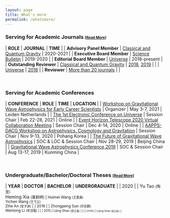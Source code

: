 ```yaml
---
layout: page
title: What's more
permalink: /whatsmore/
---
```


<style>
table {
  font-family: arial, sans-serif;
  border-collapse: collapse;
  width: 100%;
}

td, th {
  border: 1px solid #dddddd;
  text-align: left;
  padding: 8px;
}

tr:nth-child(odd) {
  background-color: #dddddd;
}
</style>

### Serving for Academic Journals <small><small>[[Read More](/docs/journal)]</small></small>

| **ROLE** | **JOURNAL** | **TIME** |
| **Advisory Panel Member** | [Classical and Quantum Gravity](https://iopscience.iop.org/journal/0264-9381/page/Advisory%20Panel) | 2020-2021 |
| **Executive Board Member** | [Science Bulletin](https://www.journals.elsevier.com/science-bulletin) | 2019-2020 |
| **Editorial Board Member** | [Universe](http://www.mdpi.com/journal/universe) | 2018-present |
| **Outstanding Reviewer** | [Classical and Quantum Gravity](http://iopscience.iop.org/journal/0264-9381) | [2018](/docs/CQG2018.pdf), [2019](/docs/CQG2019.pdf) |
| | [Universe](http://www.mdpi.com/journal/universe) | [2018](/docs/Universe2018.pdf) |
| **Reviewer** | [More than 20 journals](/docs/journal) | |

<br>

### Serving for Academic Conferences

| **CONFERENCE** | **ROLE** | **TIME** | **LOCATION** |
| [Workshop on Gravitational Wave Astrophysics for Early Career Scientists](https://www.lorentzcenter.nl/workshop-on-gravitational-wave-astrophysics-for-early-career-scientists.html) | Organizer | May 3-7, 2021 | Leiden Netherlands |
| [The 1st Electronic Conference on Universe](https://sciforum.net/conference/ECU2021) | Session Chair | Feb 22-28, 2021 | Online |
| [Event Horizon Telescope 2020 Virtual Collaboration Meeting](https://eventhorizontelescope.teamwork.com/#/notebooks/202519) | Session Chair | Dec 4-14, 2020 | Online |
| [AAPPS-DACG Workshop on Astrophysics, Cosmology and Gravitation](http://www.apctp.org/plan.php/AAPPS-dacg-Workshop) | Session Chair | Nov 9-13, 2020 | Pohang Korea |
| [The Future of Gravitational Wave Astrophysics](http://kiaa.pku.edu.cn/astroforum19/) | SOC & LOC & Session Chair | Nov 28-29, 2019 | Beijing China |
| [Gravitational Wave Astrophysics Conference 2019](http://3rd-gw-astro.csp.escience.cn/dct/page/65559) | SOC & Session Chair | Aug 13-17, 2019 | Kunming China |

<br>

### Undergraduate/Bachelor/Doctoral Theses <small><small>[[Read More](/docs/theses)]</small></small>

| **YEAR** | **DOCTOR** | **BACHELOR** | **UNDERGRADUATE** |
| 2020 | | Yu Tao <small>(陶昱)</small><br>Heming Xia <small>(夏鹤明) | Huimei Wang <small>(王惠美)</small><br>Yichen Wang <small>(王弋尘)</small><br>Zihe An <small>(安子訸)</small> |
| 2019 | | Zhongpeng Sun <small>(孙忠鹏)</small><br>Wenlong Li <small>(李汶隆) | |
| 2015 | Lijing Shao <small>(邵立晶) | | |
| 2005 | | Lijing Shao <small>(邵立晶) |  |


<!-- 
| [Dialogue at the Dream Field: Supranuclear Matter](http://www.phy.pku.edu.cn/~FPS/ddf/) | SOC | Aug 17-21, 2020 | Guiyang China | -->

<!--

| 2024 | Hongbo Li <small>(李洪波)</small> | | |
| 2023 | Yong Gao <small>(高勇)</small><br>Chang Liu <small>(刘畅)</small> | | |
| 2021 | Junjie Zhao <small>(赵俊杰)</small><br>Xueli Miao <small>(缪雪丽) | Huimei Wang <small>(王惠美)</small><br>Lingqian Qiu <small>(邱令倩)</small><br>Jingyuan Deng <small>(邓景元)</small><br>Chunjiang Li <small>(李春江)</small><br>	Yutong Li <small>(李玉童)</small> | Yacheng Kang <small>(康亚城)</small><br>Yiren Lin <small>(林伊人)</small><br>Yuchang Chen <small>(陈宇畅)</small><br>Zexin Hu <small>(	胡泽昕)</small> |

### Useful Links

0. [General Purposes: mostly on programming](/docs/website-general)
0. [Specific Purposes: again mostly on programming](/docs/website-specific)
0. [Pulsars and Gravitational Waves](/docs/website-psr-gw)

### References for Research Topics

I keep updating [an incomplete list of references](/docs/references) for easy
use by my group members. Please don't tell me if your favorite papers or books
are not included, because,
- this list is never supposed to be complete and,
- I am still reading your papers/books!

### Events

- Google calendar embeded

<iframe src="https://calendar.google.com/calendar/embed?height=600&amp;wkst=2&amp;bgcolor=%23ffffff&amp;ctz=Asia%2FShanghai&amp;src=cnZhNzZnMDdqYzA5YzVraTBmYzdibTN0M2dAZ3JvdXAuY2FsZW5kYXIuZ29vZ2xlLmNvbQ&amp;color=%23009688&amp;showTitle=0&amp;showPrint=0" style="border-width:0" width="800" height="600" frameborder="0" scrolling="no"></iframe>

-->
